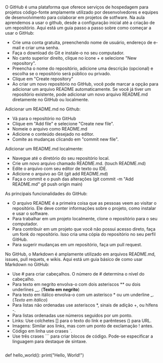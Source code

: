 O GitHub é uma plataforma que oferece serviços de hospedagem para projetos código-fonte amplamente utilizado por desenvolvedores e equipes de desenvolvimento para colaborar em projetos de sotfware. Na aula aprendemos a usar o github, desde a configuração inicial até a criação de um repositório. Aqui está um guia passo a passo sobre como começar a usar o GitHub:

- Crie uma conta gratuita, preenchendo nome de usuário, endereço de e-mail e criar uma senha.
- Faça o download do Git e instale-o no seu computador.
- No canto superior direito, clique no ícone + e selecione "New repository".
- Preencha o nome do repositório, adicione uma descrição (opcional) e escolha se o repositório será público ou privado.
- Clique em "Create repository"
- Ao criar um novo repositório no GitHub, você pode marcar a opção para adicionar um arquivo README automaticamente. Se você já tiver um repositório existente, pode adicionar um novo arquivo README.md diretamente no GitHub ou localmente.

Adicionar um README.md no Github:
- Vá para o repositório no GitHub
- Clique em "Add file" e selecione "Create new file".
- Nomeie o arquivo como README.md
- Adicione o conteúdo desejado no editor.
- Comite as mudanças clicando em "commit new file".
  
Adicionar um README.md localmente:
- Navegue até o diretório do seu repositório local.
- Crie um novo arquivo chamado README.md.
  (touch README.md)
- Edite o arquivo com seu editor de texto ou IDE.
- Adicione o arquivo ao Git
  (git add README.md)
- Faça o commit e o push das alterações
  (git commit -m "Add README.md"
   git push origin main)


As principais funcionalidades do GitHub:
  
- O arquivo README é a primeira coisa que as pessoas veem ao visitar o repositório. Ele deve conter informações sobre o projeto, como instalar e usar o software.
- Para trabalhar em um projeto localmente, clone o repositório para o seu computador.
- Para contribuir em um projeto que você não possui acesso direto, faça um fonk do repositório. Isso cria uma cópia do repositório no seu perfil GitHub.
- Para sugerir mudanças em um repositório, faça um pull request.


No GitHub, o Markdown é amplamente utilizado em arquivos README.md, issues, pull requets, e wikis. Aqui está um guia básico de como usar Markdown no GitHub:
- Use # para criar cabeçalhos. O número de # determina o nível do cabeçalho.
- Para texto em negrito envolva-o com dois asteriscos ** ou dois underlines __.
  (**Texto em negrito**)
- Para texto em itálico envolva-o com um asterisco * ou um underline _.
  (*Texto em itálico*)
- Para listas não ordenadas use asteriscos *, sinais de adição +, ou hífens -.
- Para listas ordenadas use números seguidos por um ponto.
- Links: Use colchetes [] para o texto do link e parênteses () para URL.
- Imagens: Similar aos links, mas com um ponto de exclamação ! antes.
- Código em linha use crases `.
- Use três crases ``` para criar blocos de código. Pode-se especificar a linguagem para destaque de sintaxe.
  ```python
def hello_world():
    print("Hello, World!")










  
